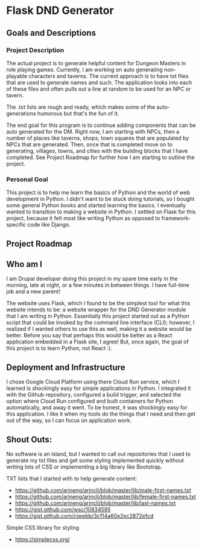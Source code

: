 # Flask DND Generator

## Goals and Descriptions

### Project Description
The actual project is to generate helpful content for Dungeon Masters in role playing games. Currently, I am working on auto generating non-playable characters and taverns. The current approach is to have txt files that are used to generate names and such. The application looks into each of these files and often pulls out a line at random to be used for an NPC or tavern.

The .txt lists are rough and ready, which makes some of the auto-generations humorous but that's the fun of it.

The end goal for this program is to continue adding components that can be auto generated for the DM. Right now, I am starting with NPCs, then a number of places like taverns, shops, town squares that are populated by NPCs that are generated. Then, once that is completed move on to generating, villages, towns, and cities with the building blocks that I have completed.  See Project Roadmap for further how I am starting to outline the project.

### Personal Goal
This project is to help me learn the basics of Python and the world of web development in Python.  I didn't want to be stuck doing tutorials, so I bought some general Python books and started learning the basics.  I eventually wanted to transition to making a website in Python.  I settled on Flask for this project, because it felt most like writing Python as opposed to framework-specific code like Django.  

## Project Roadmap

## Who am I
I am Drupal developer doing this project in my spare time early in the morning, late at night, or a few minutes in between things.  I have full-time job and a new parent! 

The website uses Flask, which I found to be the simplest tool for what this website intends to be: a website wrapper for the DND Generator module that I am writing in Python.  Essentially this project started out as a Python script that could be invoked by the command line interface (CLI); however, I realized if I wanted others to use this as well, making it a website would be better.  Before you say that perhaps this would be better as a React application embedded in a Flask site, I agree!  But, once again, the goal of this project is to learn Python, not React :).

## Deployment and Infrastructure
I chose Google Cloud Platform using there Cloud Run service, which I learned is shockingly easy for simple applications in Python. I integrated it with the Github repository, configured a build trigger, and selected the option where Cloud Run configured and built containers for Python automatically, and away it went.  To be honest, it was shockingly easy for this application.  I like it when my tools do the things that I need and then get out of the way, so I can focus on application work.
  
## Shout Outs:
No software is an island, but I wanted to call out repositories that I used to generate my txt files and get some styling implemented quickly without writing lots of CSS or implementing a big library like Bootstrap.

TXT lists that I started with to help generate content:
- https://github.com/arineng/arincli/blob/master/lib/male-first-names.txt
- https://github.com/arineng/arincli/blob/master/lib/female-first-names.txt
- https://github.com/arineng/arincli/blob/master/lib/last-names.txt
- https://gist.github.com/wsc/10834595
- https://gist.github.com/cjwebb/3c114a60e2ec2872e1cd

Simple CSS library for styling 
- https://simplecss.org/